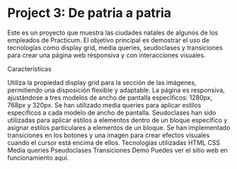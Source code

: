 # Project 3: De patria a patria
Este es un proyecto que muestra las ciudades natales de algunos de los empleados de Practicum. El objetivo principal es demostrar el uso de tecnologías como display grid, media queries, seudoclases y transiciones para crear una página web responsiva y con interacciones visuales.

Características

Utiliza la propiedad display grid para la sección de las imágenes, permitiendo una disposición flexible y adaptable.
La página es responsiva, ajustándose a tres modelos de ancho de pantalla específicos: 1280px, 768px y 320px.
Se han utilizado media queries para aplicar estilos específicos a cada modelo de ancho de pantalla.
Seudoclases han sido utilizadas para aplicar estilos a elementos dentro de un bloque específico y asignar estilos particulares a elementos de un bloque.
Se han implementado transiciones en los botones y una imagen para crear efectos visuales cuando el cursor está encima de ellos.
Tecnologías utilizadas
HTML
CSS
Media queries
Pseudoclases
Transiciones
Demo
Puedes ver el sitio web en funcionamiento aquí.
